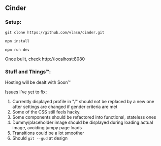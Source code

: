 ## Cinder

### Setup:

`git clone https://github.com/vlasn/cinder.git`

 `npm install`
 
 `npm run dev`
 
 Once built, check http://localhost:8080
 
### Stuff and Things™:

Hosting will be dealt with Soon™

Issues I've yet to fix:
1) Currently displayed profile in "/" should not be replaced by a new one after settings are changed if gender criteria are met
2) Some of the CSS still feels hacky.
3) Some components should be refactored into functional, stateless ones
4) Dummy/placeholder image should be displayed during loading actual image, avoiding jumpy page loads
5) Transitions could be a lot smoother
6) Should `git --gud` at design
